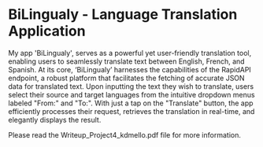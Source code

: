 # BiLingualy - Language Translation Application

My app 'BiLingualy', serves as a powerful yet user-friendly translation tool, enabling users to seamlessly translate text between English, French, and Spanish. At its core, ‘BiLingualy’ harnesses the capabilities of the RapidAPI endpoint, a robust platform that facilitates the fetching of accurate JSON data for translated text. Upon inputting the text they wish to translate, users select their source and target languages from the intuitive dropdown menus labeled "From:" and "To:". With just a tap on the "Translate" button, the app efficiently processes their request, retrieves the translation in real-time, and elegantly displays the result.

Please read the Writeup_Project4_kdmello.pdf file for more information. 
